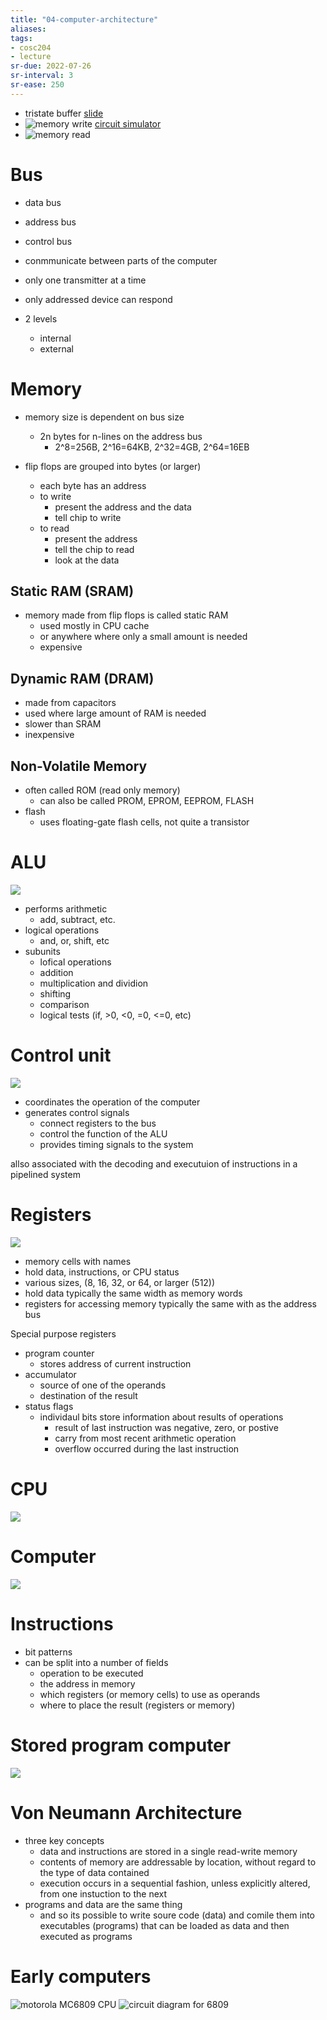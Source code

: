 ```yaml
---
title: "04-computer-architecture"
aliases: 
tags: 
- cosc204
- lecture
sr-due: 2022-07-26
sr-interval: 3
sr-ease: 250
---
```



- tristate buffer [slide](https://i.imgur.com/2Kb419g.png)
- ![memory write](https://i.imgur.com/PExnbFm.png) [circuit simulator](https://tinyurl.com/2bmqovqz)
- ![memory read](https://i.imgur.com/GZwxuaA.png)

# Bus
- data bus
- address bus
- control bus

- conmmunicate between parts of the computer
- only one transmitter at a time
- only addressed device can respond
- 2 levels
	- internal
	- external

# Memory
- memory size is dependent on bus size
	- 2n bytes for n-lines on the address bus
		- 2^8=256B, 2^16=64KB, 2^32=4GB, 2^64=16EB

- flip flops are grouped into bytes (or larger)
	- each byte has an address
	- to write
		- present the address and the data
		- tell chip to write
	- to read
		- present the address
		- tell the chip to read
		- look at the data

## Static RAM (SRAM)
- memory made from flip flops is called static RAM
	- used mostly in CPU cache
	- or anywhere where only a small amount is needed
	- expensive

## Dynamic RAM (DRAM)
- made from capacitors
- used where large amount of RAM is needed
- slower than SRAM
- inexpensive

## Non-Volatile Memory
- often called ROM (read only memory)
	- can also be called PROM, EPROM, EEPROM, FLASH
- flash
	- uses floating-gate flash cells, not quite a transistor

# ALU
![](https://i.imgur.com/wLJhTSG.png)

- performs arithmetic
	- add, subtract, etc.
- logical operations
	- and, or, shift, etc
- subunits
	- lofical operations
	- addition
	- multiplication and dividion
	- shifting
	- comparison
	- logical tests (if, >0, <0, =0, <=0, etc)

# Control unit
![](https://i.imgur.com/bQ4eA94.png)

- coordinates the operation of the computer
- generates control signals
	- connect registers to the bus
	- control the function of the ALU
	- provides timing signals to the system

allso associated with the decoding and executuion of instructions in a pipelined system

# Registers
![](https://i.imgur.com/32rVBFW.png)

- memory cells with names
- hold data, instructions, or CPU status
- various sizes, (8, 16, 32, or 64, or larger (512))
- hold data typically the same width as memory words
- registers for accessing memory typically the same with as the address bus

Special purpose registers
- program counter
	- stores address of current instruction
- accumulator
	- source of one of the operands
	- destination of the result
- status flags
	- individaul bits store information about results of operations
		- result of last instruction was negative, zero, or postive
		- carry from most recent arithmetic operation
		- overflow occurred during the last instruction

# CPU
![](https://i.imgur.com/NxDLkuN.png)

# Computer
![](https://i.imgur.com/DSa47Jy.png)

# Instructions
- bit patterns
- can be split into a number of fields
	- operation to be executed
	- the address in memory
	- which registers (or memory cells) to use as operands
	- where to place the result (registers or memory)

# Stored program computer
![](https://i.imgur.com/wxSfxiO.png)

# Von Neumann Architecture
- three key concepts
	- data and instructions are stored in a single read-write memory
	- contents of memory are addressable by location, without regard to the type of data contained
	- execution occurs in a sequential fashion, unless explicitly altered, from one instuction to the next
- programs and data are the same thing
	- and so its possible to write soure code (data) and comile them into executables (programs) that can be loaded as data and then executed as programs

# Early computers
![motorola MC6809 CPU](https://i.imgur.com/yq74Ops.png)
![circuit diagram for 6809](https://i.imgur.com/41F0tnH.png)


